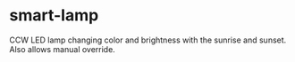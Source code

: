 # smart-lamp
CCW LED lamp changing color and brightness with the sunrise and sunset. Also allows manual override.

